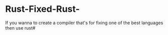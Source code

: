 # Rust-Fixed-Rust-
If you wanna to create a compiler that's for fixing one of the best languages then use rust#
